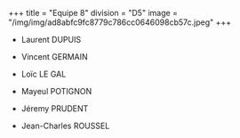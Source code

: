 +++
title = "Equipe 8"
division = "D5"
image = "/img/img/ad8abfc9fc8779c786cc0646098cb57c.jpeg"
+++


* Laurent DUPUIS


* Vincent GERMAIN


* Loïc LE GAL


* Mayeul POTIGNON


* Jéremy PRUDENT


* Jean-Charles ROUSSEL
